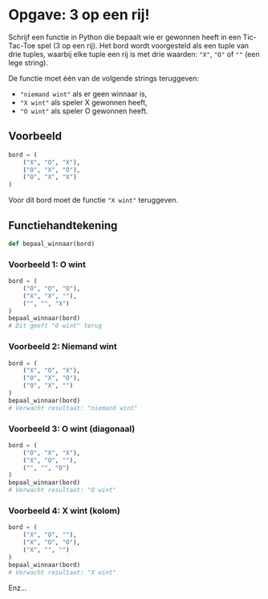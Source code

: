 # Opgave: 3 op een rij!

Schrijf een functie in Python die bepaalt wie er gewonnen heeft in een Tic-Tac-Toe spel (3 op een rij). Het bord wordt voorgesteld als een tuple van drie tuples, waarbij elke tuple een rij is met drie waarden: `"X"`, `"O"` of `""` (een lege string).

De functie moet één van de volgende strings teruggeven:

- `"niemand wint"` als er geen winnaar is,
- `"X wint"` als speler X gewonnen heeft,
- `"O wint"` als speler O gewonnen heeft.

## Voorbeeld

```python
bord = (
    ("X", "O", "X"),
    ("O", "X", "O"),
    ("O", "X", "X")
)
```

Voor dit bord moet de functie `"X wint"` teruggeven.

## Functiehandtekening

```python
def bepaal_winnaar(bord)
```

### Voorbeeld 1: O wint

```python
bord = (
    ("O", "O", "O"),
    ("X", "X", ""),
    ("", "", "X")
)
bepaal_winnaar(bord)
# Dit geeft "0 wint" terug
```

### Voorbeeld 2: Niemand wint

```python
bord = (
    ("X", "O", "X"),
    ("O", "X", "O"),
    ("O", "X", "")
)
bepaal_winnaar(bord)
# Verwacht resultaat: "niemand wint"
```

### Voorbeeld 3: O wint (diagonaal)

```python
bord = (
    ("O", "X", "X"),
    ("X", "O", ""),
    ("", "", "O")
)
bepaal_winnaar(bord)
# Verwacht resultaat: "O wint"
```

### Voorbeeld 4: X wint (kolom)

```python
bord = (
    ("X", "O", ""),
    ("X", "O", "O"),
    ("X", "", "")
)
bepaal_winnaar(bord)
# Verwacht resultaat: "X wint"
```

Enz...
